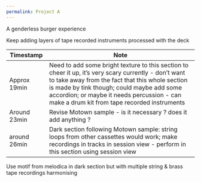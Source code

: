 ```yaml
---
permalink: Project A
---
```

A genderless burger experience 



Keep adding layers of tape recorded instruments  processed with the deck 



| Timestamp | Note |
| -- | -- |
| Approx 19min | Need to add some bright texture to this section to cheer it up, it’s very scary currently - don’t want to take away from the fact that this whole section is made by tink though; could maybe add some accordion; or maybe it needs percussion - can make a drum kit from tape recorded instruments |
| Around 23min | Revise Motown sample - is it necessary ? does it add anything ? |
| around 26min | Dark section following Motown sample: string loops from other cassettes would work; make recordings in tracks in session view - perform in this section using session view |



Use motif from melodica in dark section but with multiple string & brass tape recordings harmonising